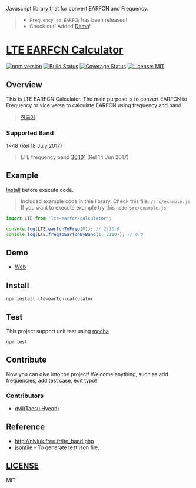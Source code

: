 Javascript library that for convert EARFCN and Frequency. 
>- `Frequency to EARFCN` has been released!
>- Check out! Added [Demo](#demo)!

# [LTE EARFCN Calculator](https://github.com/qvil/lte-earfcn-calculator)
[![npm version](https://badge.fury.io/js/lte-earfcn-calculator.svg)](https://badge.fury.io/js/lte-earfcn-calculator)
[![Build Status](https://travis-ci.org/qvil/lte-earfcn-calculator.svg?branch=master)](https://travis-ci.org/qvil/lte-earfcn-calculator)
[![Coverage Status](https://coveralls.io/repos/github/qvil/lte-earfcn-calculator/badge.svg?branch=master)](https://coveralls.io/github/qvil/lte-earfcn-calculator?branch=master)
[![License: MIT](https://img.shields.io/badge/License-MIT-yellow.svg)](https://opensource.org/licenses/MIT)

## Overview
This is LTE EARFCN Calculator. The main purpose is to convert EARFCN to Frequency or vice versa to calculate EARFCN using frequency and band.
>[한국어](/README_ko.md)

### Supported Band
1~48 (Rel 18 July 2017)
>LTE frequency band [36.101](http://www.3gpp.org/DynaReport/36101-CRs.htm) (Rel 14 Jun 2017)

## Example
[Install](#Install) before execute code.

>Included example code in thie library. Check this file. `/src/example.js` If you want to execute example try this `node src/example.js`

```js
import LTE from 'lte-earfcn-calculator';

console.log(LTE.earfcnToFreq(0)); // 2110.0
console.log(LTE.freqToEarfcnByBand(1, 2110)); // 0.0
```

## Demo
- [Web](https://codesandbox.io/s/github/qvil/lte-earfcn-calculator/tree/master/demo/web)

## Install
```
npm install lte-earfcn-calculator
```

## Test
This project support unit test using [mocha](https://mochajs.org)

```
npm test
```

## Contribute
Now you can dive into the project! Welcome anything, such as add frequencies, add test case, edit typo!

### Contributors
- [qvil(Taesu Hyeon)](https://github.com/qvil)

## Reference
- <http://niviuk.free.fr/lte_band.php>
- [jsonfile](https://www.npmjs.com/package/jsonfile) - To generate test json file.

## [LICENSE](https://github.com/qvil/lte-earfcn-calculator/blob/master/LICENSE)
MIT